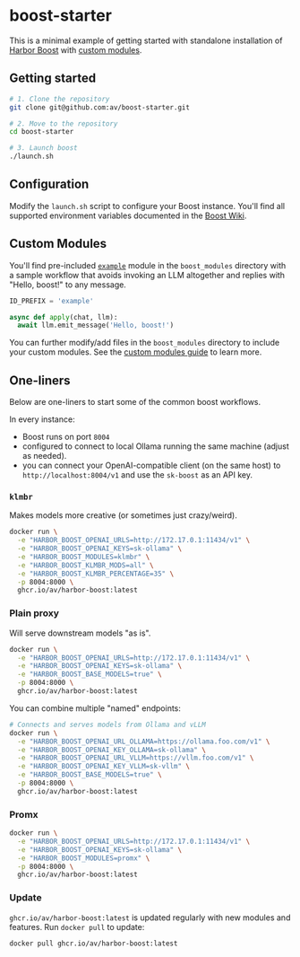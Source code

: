 # boost-starter

This is a minimal example of getting started with standalone installation of [Harbor Boost](https://github.com/av/harbor/wiki/5.2.-Harbor-Boost) with [custom modules](https://github.com/av/harbor/wiki/5.2.-Harbor-Boost-Custom-Modules).

## Getting started

```bash
# 1. Clone the repository
git clone git@github.com:av/boost-starter.git

# 2. Move to the repository
cd boost-starter

# 3. Launch boost
./launch.sh
```

## Configuration

Modify the `launch.sh` script to configure your Boost instance. You'll find all supported environment variables documented in the [Boost Wiki](https://github.com/av/harbor/wiki/5.2.-Harbor-Boost#standalone-usage).

## Custom Modules

You'll find pre-included [`example`](./boost_modules/example.py) module in the `boost_modules` directory with a sample workflow that avoids invoking an LLM altogether and replies with "Hello, boost!" to any message.

```python
ID_PREFIX = 'example'

async def apply(chat, llm):
  await llm.emit_message('Hello, boost!')
```

You can further modify/add files in the `boost_modules` directory to include your custom modules. See the [custom modules guide](https://github.com/av/harbor/wiki/5.2.-Harbor-Boost-Custom-Modules) to learn more.

## One-liners

Below are one-liners to start some of the common boost workflows.

In every instance:
- Boost runs on port `8004`
- configured to connect to local Ollama running the same machine (adjust as needed).
- you can connect your OpenAI-compatible client (on the same host) to `http://localhost:8004/v1` and use the `sk-boost` as an API key.

### `klmbr`

Makes models more creative (or sometimes just crazy/weird).

```bash
docker run \
  -e "HARBOR_BOOST_OPENAI_URLS=http://172.17.0.1:11434/v1" \
  -e "HARBOR_BOOST_OPENAI_KEYS=sk-ollama" \
  -e "HARBOR_BOOST_MODULES=klmbr" \
  -e "HARBOR_BOOST_KLMBR_MODS=all" \
  -e "HARBOR_BOOST_KLMBR_PERCENTAGE=35" \
  -p 8004:8000 \
  ghcr.io/av/harbor-boost:latest
```

### Plain proxy

Will serve downstream models "as is".

```bash
docker run \
  -e "HARBOR_BOOST_OPENAI_URLS=http://172.17.0.1:11434/v1" \
  -e "HARBOR_BOOST_OPENAI_KEYS=sk-ollama" \
  -e "HARBOR_BOOST_BASE_MODELS=true" \
  -p 8004:8000 \
  ghcr.io/av/harbor-boost:latest
```

You can combine multiple "named" endpoints:

```bash
# Connects and serves models from Ollama and vLLM
docker run \
  -e "HARBOR_BOOST_OPENAI_URL_OLLAMA=https://ollama.foo.com/v1" \
  -e "HARBOR_BOOST_OPENAI_KEY_OLLAMA=sk-ollama" \
  -e "HARBOR_BOOST_OPENAI_URL_VLLM=https://vllm.foo.com/v1" \
  -e "HARBOR_BOOST_OPENAI_KEY_VLLM=sk-vllm" \
  -e "HARBOR_BOOST_BASE_MODELS=true" \
  -p 8004:8000 \
  ghcr.io/av/harbor-boost:latest
```

### Promx


```bash
docker run \
  -e "HARBOR_BOOST_OPENAI_URLS=http://172.17.0.1:11434/v1" \
  -e "HARBOR_BOOST_OPENAI_KEYS=sk-ollama" \
  -e "HARBOR_BOOST_MODULES=promx" \
  -p 8004:8000 \
  ghcr.io/av/harbor-boost:latest
```

### Update

`ghcr.io/av/harbor-boost:latest` is updated regularly with new modules and features. Run `docker pull` to update:

```bash
docker pull ghcr.io/av/harbor-boost:latest
```